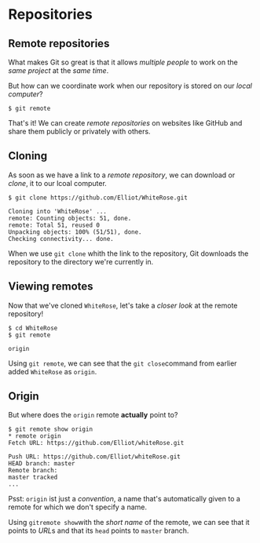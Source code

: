 # Repositories
## Remote repositories

What makes Git so great is that it allows *multiple people* to work on the *same project* at the *same time*.

But how can we coordinate work when our repository is stored on our *local computer*?
````
$ git remote
````
That's it! We can create *remote repositories* on websites like GitHub and share them publicly or privately with others.

## Cloning

As soon as we have a link to a *remote repository*, we can download or *clone*, it to our lcoal computer.

````
$ git clone https://github.com/Elliot/WhiteRose.git
````
````
Cloning into 'WhiteRose' ...
remote: Counting objects: 51, done.
remote: Total 51, reused 0
Unpacking objects: 100% (51/51), done.
Checking connectivity... done.
````
When we use `git clone` whith the link to the repository, Git downloads the repository to the directory we're currently in.

## Viewing remotes

Now that we've cloned `WhiteRose`, let's take a *closer look* at the remote repository!

````
$ cd WhiteRose
$ git remote
````
````
origin
````
Using `git remote`, we can see that the `git close`command from earlier added `WhiteRose` as `origin`.

## Origin

But where does the `origin` remote **actually** point to?

```
$ git remote show origin
* remote origin
Fetch URL: https://github.com/Elliot/whiteRose.git

Push URL: https://github.com/Elliot/whiteRose.git
HEAD branch: master
Remote branch:
master tracked
...
```
Psst: `origin` ist just a *convention*, a name that's automatically given to a remote for which we don't specify a name.

Using `gitremote show`with the *short name* of the remote, we can see that it points to *URL*s and that its `head` points to `master` branch.

